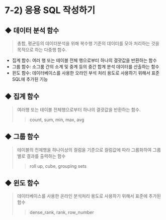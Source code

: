 # 7-2) 응용 SQL 작성하기

## ◆ 데이터 분석 함수 
>총합, 평균등의 데이터분석을 위해 복수행 기준의 데이터를 모아 처리하는 것을 목적으로 하는 다중행 함수.

- 집계 함수: 여러 행 또는 테이블 전체 행으로부터 하나의 결괏값을 반환하는 함수
- 그룹 함수: 소그룸 간의 소계 및 중계 등의 중간 합계 분석 데이터를 산출하는 함수
- 윈도 함수: 데이터베이스를 사용한 오라인 부석 처리 용도로 사용하기 위해서 표준 SQL에 추가된 기능

## ◆ 집계 함수
>여러행 또는 테이블 전체행으로부터 하나의 결괏값을 반환하는 함수. 
> >count, sum, min, max, avg
## ◆ 그룹 함수
>테이블의 전체행을 하나이상의 컬럼을 기준으로 컬럼값에 따라 그룹화하여 그룹별로 결과를 출력하는 함수
> >roll up, cube, grouping sets
## ◆ 윈도 함수
>데이터베이스를 사용한 온라인 분석처리 용도로 사용하기 위해서 표준에 추가된 함수
> >dense_rank, rank, row_number
